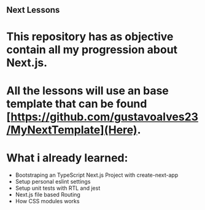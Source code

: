 ## Next Lessons

# This repository has as objective contain all my progression about Next.js.

# All the lessons will use an base template that can be found [https://github.com/gustavoalves23/MyNextTemplate](Here).

# What i already learned:

- Bootstraping an TypeScript Next.js Project with create-next-app
- Setup personal eslint settings
- Setup unit tests with RTL and jest
- Next.js file based Routing
- How CSS modules works
